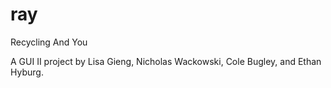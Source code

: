 # ray

Recycling And You

A GUI II project by Lisa Gieng, Nicholas Wackowski, Cole Bugley, and Ethan Hyburg.